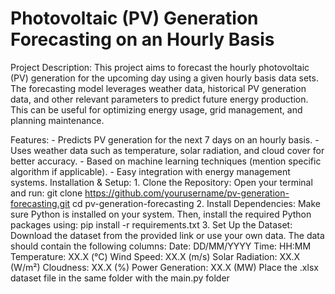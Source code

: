 # Photovoltaic (PV) Generation Forecasting on an Hourly Basis
 Project Description:
     This project aims to forecast the hourly photovoltaic (PV) generation for the upcoming day using a given hourly basis data sets. The forecasting model leverages weather data, historical PV generation data, and other relevant parameters to predict future energy production. This can be useful for optimizing energy usage, grid management, and planning maintenance.

Features:
    - Predicts PV generation for the next 7 days on an hourly basis.
    - Uses weather data such as temperature, solar radiation, and cloud cover for better accuracy.
    - Based on machine learning techniques (mention specific algorithm if applicable).
    - Easy integration with energy management systems.
 Installation & Setup:
    1. Clone the Repository: Open your terminal and run:
        git clone https://github.com/yourusername/pv-generation-forecasting.git
        cd pv-generation-forecasting
    2. Install Dependencies: Make sure Python is installed on your system. Then, install the required Python packages using:
        pip install -r requirements.txt
    3. Set Up the Dataset: Download the dataset from the provided link or use your own data. The data should contain the following columns:
        Date: DD/MM/YYYY
        Time: HH:MM
        Temperature: XX.X (°C)
        Wind Speed: XX.X (m/s)
        Solar Radiation: XX.X (W/m²)
        Cloudness: XX.X (%)
        Power Generation: XX.X (MW)
      Place the .xlsx dataset file in the same folder with the main.py folder
      

